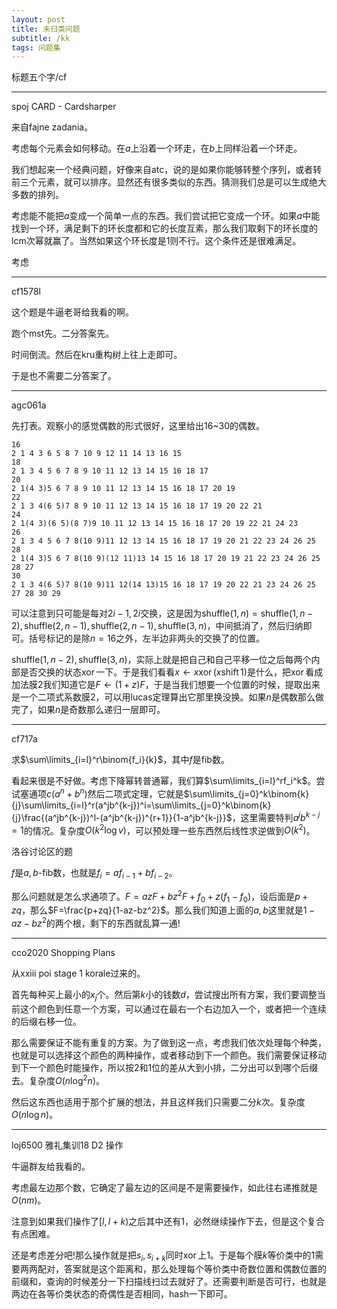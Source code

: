 ```yaml
---
layout: post
title: 未归类问题
subtitle: /kk
tags: 问题集
---
```


标题五个字/cf

-----

spoj CARD - Cardsharper

来自fajne zadania。

考虑每个元素会如何移动。在$a$上沿着一个环走，在$b$上同样沿着一个环走。

我们想起来一个经典问题，好像来自atc，说的是如果你能够转整个序列，或者转前三个元素，就可以排序。显然还有很多类似的东西。猜测我们总是可以生成绝大多数的排列。

考虑能不能把$a$变成一个简单一点的东西。我们尝试把它变成一个环。如果$a$中能找到一个环，满足剩下的环长度都和它的长度互素，那么我们取剩下的环长度的$\mathrm{lcm}$次幂就赢了。当然如果这个环长度是$1$则不行。这个条件还是很难满足。

考虑

-----

cf1578l

这个题是牛逼老哥给我看的啊。

跑个mst先。二分答案先。

时间倒流。然后在kru重构树上往上走即可。

于是也不需要二分答案了。

-----

agc061a

先打表。观察小的感觉偶数的形式很好，这里给出16~30的偶数。

```
16
2 1 4 3 6 5 8 7 10 9 12 11 14 13 16 15 
18
2 1 3 4 5 6 7 8 9 10 11 12 13 14 15 16 18 17 
20
2 1(4 3)5 6 7 8 9 10 11 12 13 14 15 16 18 17 20 19 
22
2 1 3 4(6 5)7 8 9 10 11 12 13 14 15 16 18 17 19 20 22 21  
24
2 1(4 3)(6 5)(8 7)9 10 11 12 13 14 15 16 18 17 20 19 22 21 24 23 
26
2 1 3 4 5 6 7 8(10 9)11 12 13 14 15 16 18 17 19 20 21 22 23 24 26 25 
28
2 1(4 3)5 6 7 8(10 9)(12 11)13 14 15 16 18 17 20 19 21 22 23 24 26 25 28 27 
30
2 1 3 4(6 5)7 8(10 9)11 12(14 13)15 16 18 17 19 20 22 21 23 24 26 25 27 28 30 29 

```

可以注意到只可能是每对$2i-1,2i$交换，这是因为$\mathrm{shuffle}(1,n)=\mathrm{shuffle}(1,n-2),\mathrm{shuffle}(2,n-1),\mathrm{shuffle}(2,n-1),\mathrm{shuffle}(3,n)$，中间抵消了，然后归纳即可。括号标记的是除$n=16$之外，左半边非两头的交换了的位置。

$\mathrm{shuffle}(1,n-2),\mathrm{shuffle}(3,n)$，实际上就是把自己和自己平移一位之后每两个内部是否交换的状态$\operatorname{xor}$一下。于是我们看看$x\leftarrow x\operatorname{xor}(x\operatorname{shift}1)$是什么，把$\operatorname{xor}$看成加法膜$2$我们知道它是$F\leftarrow (1+z)F$，于是当我们想要一个位置的时候，提取出来是一个二项式系数膜$2$，可以用lucas定理算出它那里换没换。如果$n$是偶数那么做完了，如果$n$是奇数那么递归一层即可。

-----

cf717a

求$\sum\limits_{i=l}^r\binom{f_i}{k}$，其中$f$是fib数。

看起来很是不好做。考虑下降幂转普通幂，我们算$\sum\limits_{i=l}^rf_i^k$。尝试塞通项$c(a^n+b^n)$然后二项式定理，它就是$\sum\limits_{j=0}^k\binom{k}{j}\sum\limits_{i=l}^r(a^jb^{k-j})^i=\sum\limits_{j=0}^k\binom{k}{j}\frac{(a^jb^{k-j})^l-(a^jb^{k-j})^{r+1}}{1-a^jb^{k-j}}$，这里需要特判$a^jb^{k-j}=1$的情况。复杂度$O(k^2\log v)$，可以预处理一些东西然后线性求逆做到$O(k^2)$。

洛谷讨论区的题

$f$是$a,b$-fib数，也就是$f_i=af_{i-1}+bf_{i-2}$。

那么问题就是怎么求通项了。$F=azF+bz^2F+f_0+z(f_1-f_0)$，设后面是$p+zq$，那么$F=\frac{p+zq}{1-az-bz^2}$。那么我们知道上面的$a,b$这里就是$1-az-bz^2$的两个根，剩下的东西就乱算一通!

-----

cco2020 Shopping Plans

从xxiii poi stage 1 korale过来的。

首先每种买上最小的$x_j$个。然后第$k$小的钱数$d$，尝试搜出所有方案，我们要调整当前这个颜色到任意一个方案，可以通过在最右一个右边加入一个，或者把一个连续的后缀右移一位。

那么需要保证不能有重复的方案。为了做到这一点，考虑我们依次处理每个种类，也就是可以选择这个颜色的两种操作，或者移动到下一个颜色。我们需要保证移动到下一个颜色时能操作，所以按$2$和$1$位的差从大到小排，二分出可以到哪个后缀去。复杂度$O(n\log^2 n)$。

然后这东西也适用于那个扩展的想法，并且这样我们只需要二分$k$次。复杂度$O(n\log n)$。

-----

loj6500 雅礼集训18 D2 操作

牛逼群友给我看的。

考虑最左边那个数，它确定了最左边的区间是不是需要操作，如此往右递推就是$O(nm)$。

注意到如果我们操作了$[l,l+k)$之后其中还有$1$，必然继续操作下去，但是这个复合有点困难。

还是考虑差分吧!那么操作就是把$s_i,s_{i+k}$同时$\operatorname{xor}$上$1$。于是每个膜$k$等价类中的$1$需要两两配对，答案就是这个距离和，那么处理每个等价类中奇数位置和偶数位置的前缀和，查询的时候差分一下扫描线扫过去就好了。还需要判断是否可行，也就是两边在各等价类状态的奇偶性是否相同，hash一下即可。


